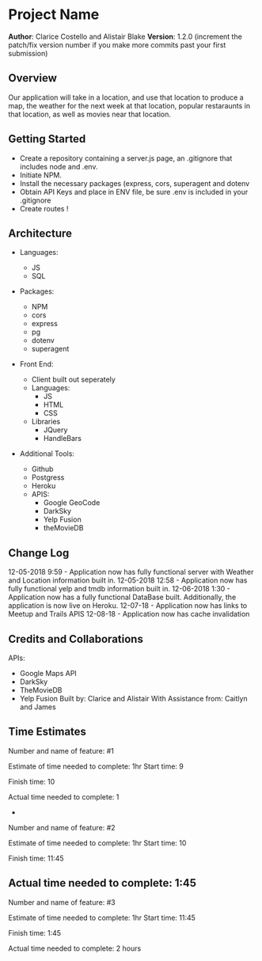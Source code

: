 # Project Name

**Author**: Clarice Costello and Alistair Blake
**Version**: 1.2.0 (increment the patch/fix version number if you make more commits past your first submission)

## Overview
Our application will take in a location, and use that location to produce a map, the weather for the next week at that location, popular restaraunts in that location, as well as movies near that location.

## Getting Started
- Create a repository containing a server.js page, an .gitignore that includes node and .env.
- Initiate NPM.
- Install the necessary packages (express, cors, superagent and dotenv
- Obtain API Keys and place in ENV file, be sure .env is included in your .gitignore
- Create routes !

## Architecture
- Languages:
    - JS
    - SQL

- Packages:
    - NPM
    - cors
    - express
    - pg
    - dotenv
    - superagent

- Front End:
    - Client built out seperately
    - Languages:
        - JS
        - HTML
        - CSS
    - Libraries
        - JQuery
        - HandleBars

- Additional Tools:
    - Github
    - Postgress
    - Heroku
    - APIS:
        - Google GeoCode
        - DarkSky
        - Yelp Fusion
        - theMovieDB
<!-- Provide a detailed description of the application design. What technologies (languages, libraries, etc) you're using, and any other relevant design information. -->

## Change Log
12-05-2018 9:59 - Application now has fully functional server with Weather and Location information built in. 
12-05-2018 12:58 - Application now has fully functional yelp and tmdb information built in.
12-06-2018 1:30 - Application now has a fully functional DataBase built. Additionally, the application is now live on Heroku.
12-07-18 - Application now has links to Meetup and Trails APIS
12-08-18 - Application now has cache invalidation
<!-- Use this area to document the iterative changes made to your application as each feature is successfully implemented. Use time stamps. Here's an examples:

01-01-2001 4:59pm - Application now has a fully-functional express server, with a GET route for the location resource.
-->

## Credits and Collaborations
APIs:
- Google Maps API
- DarkSky
- TheMovieDB
- Yelp Fusion
Built by: Clarice and Alistair
With Assistance from: Caitlyn and James

## Time Estimates

Number and name of feature: #1 

Estimate of time needed to complete: 1hr
Start time: 9

Finish time: 10

Actual time needed to complete: 1

-
Number and name of feature: #2

Estimate of time needed to complete: 1hr
Start time: 10

Finish time: 11:45

Actual time needed to complete: 1:45
-
Number and name of feature: #3

Estimate of time needed to complete: 1hr
Start time: 11:45

Finish time: 1:45

Actual time needed to complete: 2 hours
